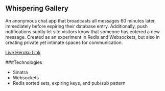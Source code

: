 ## Whispering Gallery

An anonymous chat app that broadcasts all messages 60 minutes later, 
immediately before expiring their database entry. Additionally, push notifications
subtly let site visitors know that someone has entered a new message. Created as an 
experiment in Redis and Websockets, but also in creating private yet intimate spaces
for communication.

[Live Heroku Link](https://whispering-gallery.herokuapp.com)

###Technologies
- Sinatra
- Websockets
- Redis sorted sets, expiring keys, and pub/sub pattern
